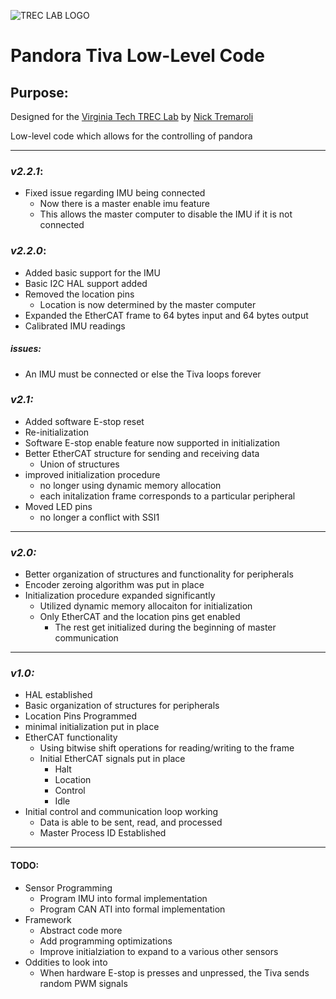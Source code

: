 ![TREC LAB LOGO](https://uploads-ssl.webflow.com/5eea7449e8feaa669ef05b29/621010e435b9e48b50133758_TREC.png)
<!-- Headings -->
# Pandora Tiva Low-Level Code

## Purpose:
Designed for the [Virginia Tech TREC Lab](https://trecvt.org) by [Nick Tremaroli](nicktrem@vt.edu)

Low-level code which allows for the controlling of pandora

---
### *v2.2.1*:
* Fixed issue regarding IMU being connected
	* Now there is a master enable imu feature
	* This allows the master computer to disable the IMU if it is not connected

<!-- Vertsions of code -->
### *v2.2.0*:
* Added basic support for the IMU
* Basic I2C HAL support added
* Removed the location pins
	* Location is now determined by the master computer
* Expanded the EtherCAT frame to 64 bytes input and 64 bytes output
* Calibrated IMU readings
##### *issues*:
* An IMU must be connected or else the Tiva loops forever


### *v2.1:*
* Added software E-stop reset
* Re-initialization
* Software E-stop enable feature now supported in initialization
* Better EtherCAT structure for sending and receiving data
	* Union of structures
* improved initialization procedure
	* no longer using dynamic memory allocation
	* each initalization frame corresponds to a particular peripheral
* Moved LED pins
	* no longer a conflict with SSI1
---
### *v2.0:*
* Better organization of structures and functionality for peripherals
* Encoder zeroing algorithm was put in place
* Initialization procedure expanded significantly
	* Utilized dynamic memory allocaiton for initialization
	* Only EtherCAT and the location pins get enabled
		* The rest get initialized during the beginning of master communication
---
### *v1.0:*
* HAL established
* Basic organization of structures for peripherals
* Location Pins Programmed
* minimal initialization put in place
* EtherCAT functionality
	* Using bitwise shift operations for reading/writing to the frame
	* Initial EtherCAT signals put in place
		* Halt
		* Location
		* Control
		* Idle
* Initial control and communication loop working
	* Data is able to be sent, read, and processed
	* Master Process ID Established

---
#### TODO:
* Sensor Programming
	* Program IMU into formal implementation
	* Program CAN ATI into formal implementation
* Framework
	* Abstract code more
	* Add programming optimizations
	* Improve initialziation to expand to a various other sensors
* Oddities to look into
	* When hardware E-stop is presses and unpressed, the Tiva sends random PWM signals
